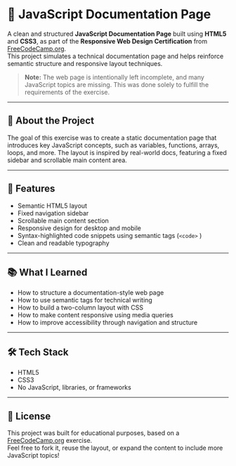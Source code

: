 # 📘 JavaScript Documentation Page

A clean and structured **JavaScript Documentation Page** built using **HTML5** and **CSS3**, as part of the **Responsive Web Design Certification** from [FreeCodeCamp.org](https://www.freecodecamp.org).  
This project simulates a technical documentation page and helps reinforce semantic structure and responsive layout techniques.
> **Note:** The web page is intentionally left incomplete, and many JavaScript topics are missing. This was done solely to fulfill the requirements of the exercise.

---

## 🧾 About the Project

The goal of this exercise was to create a static documentation page that introduces key JavaScript concepts, such as variables, functions, arrays, loops, and more.
The layout is inspired by real-world docs, featuring a fixed sidebar and scrollable main content area.

---

## 🚀 Features

- Semantic HTML5 layout  
- Fixed navigation sidebar  
- Scrollable main content section  
- Responsive design for desktop and mobile  
- Syntax-highlighted code snippets using semantic tags (`<code>` )
- Clean and readable typography

---

## 📚 What I Learned

- How to structure a documentation-style web page  
- How to use semantic tags for technical writing  
- How to build a two-column layout with CSS  
- How to make content responsive using media queries  
- How to improve accessibility through navigation and structure

---

## 🛠 Tech Stack

- HTML5  
- CSS3  
- No JavaScript, libraries, or frameworks

---

## 📝 License

This project was built for educational purposes, based on a [FreeCodeCamp.org](https://www.freecodecamp.org) exercise.  
Feel free to fork it, reuse the layout, or expand the content to include more JavaScript topics!
